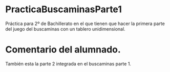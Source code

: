 # PracticaBuscaminasParte1
Práctica para 2º de Bachillerato en el que tienen que hacer la primera parte del juego del buscaminas con un tablero unidimensional.

# Comentario del alumnado.
También esta la parte 2 integrada en el buscaminas parte 1.
